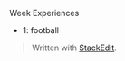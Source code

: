 Week Experiences
 - 1: football 


> Written with [StackEdit](https://stackedit.io/).
<!--stackedit_data:
eyJoaXN0b3J5IjpbNTk5MzI5MzEyXX0=
-->
